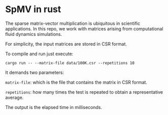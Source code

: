# SpMV in rust

The sparse matrix-vector multiplication is ubiquitous in scientific applications. In this repo, we work with matrices arising from computational fluid dynamics simulations.

For simplicity, the input matrices are stored in CSR format.

To compile and run just execute:
```
cargo run -- --matrix-file data/100K.csr --repetitions 10
```
It demands two parameters:

`matrix-file`: which is the file that contains the matrix in CSR format.

`repetitions`: how many times the test is repeated to obtain a representative average.

The output is the elapsed time in milliseconds.
